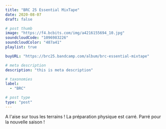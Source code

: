 ```yaml
---
title: "BRC 25 Essential MixTape"
date: 2020-08-07
draft: false

# post thumb
image: "https://f4.bcbits.com/img/a4216155694_10.jpg"
soundcloudCode: "1096983226"
soundcloudColor: "487a41"
playlist: true

buyURL: "https://brc25.bandcamp.com/album/brc-essential-mixtape"

# meta description
description: "this is meta description"

# taxonomies
label: 
  - "BRC"

# post type
type: "post"
---
```


A l'aise sur tous les terrains !
La préparation physique est carré.
Parré pour la nouvelle saison !